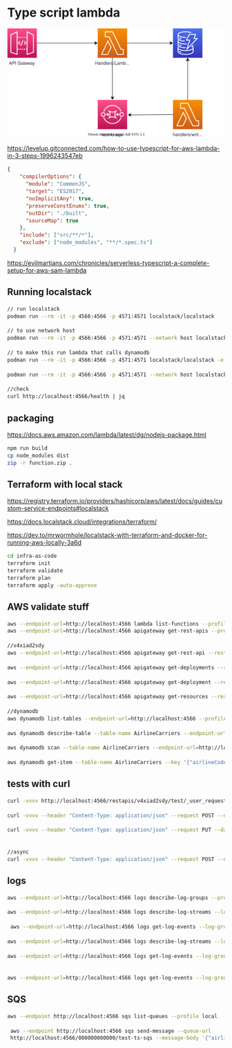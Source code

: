 # Type script lambda

![architecture](./architecture.svg)

<https://levelup.gitconnected.com/how-to-use-typescript-for-aws-lambda-in-3-steps-1996243547eb>

```json
{
    "compilerOptions": {
      "module": "CommonJS",
      "target": "ES2017",
      "noImplicitAny": true,
      "preserveConstEnums": true,
      "outDir": "./built",
      "sourceMap": true
    },
    "include": ["src/**/*"],
    "exclude": ["node_modules", "**/*.spec.ts"]
  }
```

<https://evilmartians.com/chronicles/serverless-typescript-a-complete-setup-for-aws-sam-lambda>

## Running localstack

```bash
// run localstack
podman run --rm -it -p 4566:4566 -p 4571:4571 localstack/localstack

// to use network host
podman run --rm -it -p 4566:4566 -p 4571:4571 --network host localstack/localstack

// to make this run lambda that calls dynamodb
podman run --rm -it -p 4566:4566 -p 4571:4571 localstack/localstack -e DEFAULT_REGION=ca-central-1 -e AWS_DEFAULT_REGION=ca-central-1 -e AWS_SECRET_ACCESS_KEY = "test" -e AWS_ACCESS_KEY_ID = "test" 

podman run --rm -it -p 4566:4566 -p 4571:4571 --network host localstack/localstack -e DEFAULT_REGION=ca-central-1 -e AWS_DEFAULT_REGION=ca-central-1 -e AWS_SECRET_ACCESS_KEY = "test" -e AWS_ACCESS_KEY_ID = "test" 

//check
curl http://localhost:4566/health | jq
```

## packaging

<https://docs.aws.amazon.com/lambda/latest/dg/nodejs-package.html>

```bash
npm run build
cp node_modules dist
zip -r function.zip .
```


## Terraform with local stack

<https://registry.terraform.io/providers/hashicorp/aws/latest/docs/guides/custom-service-endpoints#localstack>

<https://docs.localstack.cloud/integrations/terraform/>

<https://dev.to/mrwormhole/localstack-with-terraform-and-docker-for-running-aws-locally-3a6d>

```bash
cd infra-as-code
terraform init
terraform validate
terraform plan
terraform apply -auto-approve
```

## AWS validate stuff

```bash
aws --endpoint-url=http://localhost:4566 lambda list-functions --profile local
aws --endpoint-url=http://localhost:4566 apigateway get-rest-apis --profile local

//v4xiad2sdy
aws --endpoint-url=http://localhost:4566 apigateway get-rest-api --rest-api-id v4xiad2sdy --profile local

aws --endpoint-url=http://localhost:4566 apigateway get-deployments --rest-api-id v4xiad2sdy --profile local

aws --endpoint-url=http://localhost:4566 apigateway get-deployment --rest-api-id v4xiad2sdy --deployment-id lz0zgwno23 --profile local

aws --endpoint-url=http://localhost:4566 apigateway get-resources --rest-api-id v4xiad2sdy --profile local

//dynamodb
aws dynamodb list-tables --endpoint-url=http://localhost:4566 --profile local

aws dynamodb describe-table --table-name AirlineCarriers --endpoint-url=http://localhost:4566 --profile local

aws dynamodb scan --table-name AirlineCarriers --endpoint-url=http://localhost:4566 --profile local

aws dynamodb get-item --table-name AirlineCarriers --key '{"airlineCode":{"S":"yyz"}}' --endpoint-url=http://localhost:4566 --profile local
```

## tests with curl

```bash
curl -vvvv http://localhost:4566/restapis/v4xiad2sdy/test/_user_request_/

curl -vvvv --header "Content-Type: application/json" --request POST --data '{"airlineCode":"zzz","airlineDisplayName":"display"}' http://localhost:4566/restapis/kn733tt49y/test/_user_request_/

curl -vvvv --header "Content-Type: application/json" --request PUT --data '{"email": "totot@toto.com", "firstName": "titi", "lastName":"titi"}'


//async
curl -vvvv --header "Content-Type: application/json" --request POST --data '{"airlineCode":"zzzfy2","airlineDisplayName":"fy2"}' http://localhost:4566/restapis/g60sucv471/test/_user_request_/?asyncpost=1
```

## logs

```bash
aws --endpoint-url=http://localhost:4566 logs describe-log-groups --profile local

aws --endpoint-url=http://localhost:4566 logs describe-log-streams --log-group-name /aws/lambda/ts-lambda-function --profile local

 aws --endpoint-url=http://localhost:4566 logs get-log-events --log-group-name /aws/lambda/ts-lambda-function --log-stream-name '2022/03/30/[LATEST]cb92877e' --profile local

aws --endpoint-url=http://localhost:4566 logs describe-log-streams --log-group-name /aws/lambda/sqs-lambda-function --profile local

aws --endpoint-url=http://localhost:4566 logs get-log-events --log-group-name /aws/lambda/sqs-lambda-function --log-stream-name '2022/04/05/[1]26062d6a' --profile local


aws --endpoint-url=http://localhost:4566 logs get-log-events --log-group-name /aws/lambda/sqs-lambda-function --log-stream-name '2022/04/05/[1]26062d6a' --profile local


```

## SQS

```bash
aws --endpoint http://localhost:4566 sqs list-queues --profile local

 aws --endpoint http://localhost:4566 sqs send-message --queue-url 
 http://localhost:4566/000000000000/test-ts-sqs --message-body '{"airlineCode":"xyz","airlineDisplayName":"displaxyz"}'
```
